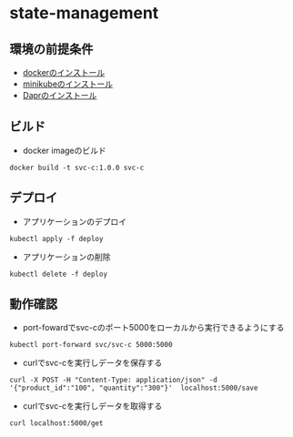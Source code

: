 # state-management

## 環境の前提条件
- [dockerのインストール](https://docs.docker.jp/desktop/index.html#desktop-download-and-install)
- [minikubeのインストール](https://kubernetes.io/docs/tasks/tools/)
- [Daprのインストール](https://docs.dapr.io/operations/hosting/kubernetes/kubernetes-deploy/)

## ビルド
- docker imageのビルド
```
docker build -t svc-c:1.0.0 svc-c
```

## デプロイ
- アプリケーションのデプロイ
```
kubectl apply -f deploy
```
- アプリケーションの削除
```
kubectl delete -f deploy
```
## 動作確認

- port-fowardでsvc-cのポート5000をローカルから実行できるようにする
```
kubectl port-forward svc/svc-c 5000:5000
```

- curlでsvc-cを実行しデータを保存する
```
curl -X POST -H "Content-Type: application/json" -d '{"product_id":"100", "quantity":"300"}'  localhost:5000/save
```

- curlでsvc-cを実行しデータを取得する
```
curl localhost:5000/get
```
